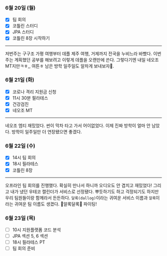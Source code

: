 ### 6월 20일 (월)
- [x] 팀 회의
- [x] 코틀린 스터디
- [x] JPA 스터디
- [x] 코틀린 8장 시작하기
---
저번주는 구구조 가평 여행부터 데플 제주 여행, 거제까지 전국을 누비느라 바빴다. 이번주는 계획했던 공부를 해보려고 이렇게 데플을 오랜만에 쓴다.
그렇다기엔 내일 네오조 MT지만ㅋㅎ,, 여튼ㅎ 남은 방학 일주일도 알차게 보내보자👊.

### 6월 21일 (화)
- [x] 코로나 격리 지원금 신청
- [x] 11시 30분 필라테스
- [x] 건강검진
- [x] 네오조 MT
---
네오조 엠티 재밌었다. 썬이 막차 타고 가서 어이없었다. 이제 진짜 방학이 얼마 안 남았다. 방학이 일주일만 더 연장됐으면 좋겠다.

### 6월 22일 (수)
- [x] 14시 팀 회의
- [x] 18시 필라테스
- [x] 코틀린 8장
---
오프라인 팀 회의를 진행했다. 확실히 만나서 하니까 오디오도 안 겹치고 재밌었다! 그리고 내가 냈던 우테코 캘린더가 서비스로 선정됐다. 뿌듯하기도 하고 걱정되기도 하지만 우리 팀원들이랑 함께라서 든든하다.
`달록(dallog)`이라는 귀여운 서비스 이름과 `알록`이라는 귀여운 팀 이름도 생겼다. 🌈알록달록🌈 파이팅! 

### 6월 23일 (목)
- [ ] 10시 지원플랫폼 코드 분석
- [ ] JPA 섹션 5, 6 섹션
- [ ] 18시 필라테스 PT
- [ ] 팀 회의 준비

